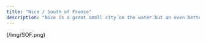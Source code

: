 ```yaml
---
title: "Nice / South of France"
description: "Nice is a great small city on the water but an even better place to go for an abundance of day trips"
---
```


(/img/SOF.png)
